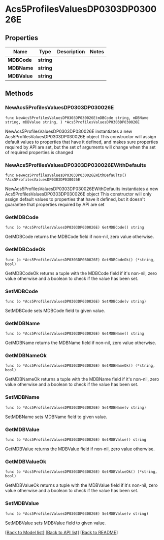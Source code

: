 # Acs5ProfilesValuesDP0303DP030026E

## Properties

Name | Type | Description | Notes
------------ | ------------- | ------------- | -------------
**MDBCode** | **string** |  | 
**MDBName** | **string** |  | 
**MDBValue** | **string** |  | 

## Methods

### NewAcs5ProfilesValuesDP0303DP030026E

`func NewAcs5ProfilesValuesDP0303DP030026E(mDBCode string, mDBName string, mDBValue string, ) *Acs5ProfilesValuesDP0303DP030026E`

NewAcs5ProfilesValuesDP0303DP030026E instantiates a new Acs5ProfilesValuesDP0303DP030026E object
This constructor will assign default values to properties that have it defined,
and makes sure properties required by API are set, but the set of arguments
will change when the set of required properties is changed

### NewAcs5ProfilesValuesDP0303DP030026EWithDefaults

`func NewAcs5ProfilesValuesDP0303DP030026EWithDefaults() *Acs5ProfilesValuesDP0303DP030026E`

NewAcs5ProfilesValuesDP0303DP030026EWithDefaults instantiates a new Acs5ProfilesValuesDP0303DP030026E object
This constructor will only assign default values to properties that have it defined,
but it doesn't guarantee that properties required by API are set

### GetMDBCode

`func (o *Acs5ProfilesValuesDP0303DP030026E) GetMDBCode() string`

GetMDBCode returns the MDBCode field if non-nil, zero value otherwise.

### GetMDBCodeOk

`func (o *Acs5ProfilesValuesDP0303DP030026E) GetMDBCodeOk() (*string, bool)`

GetMDBCodeOk returns a tuple with the MDBCode field if it's non-nil, zero value otherwise
and a boolean to check if the value has been set.

### SetMDBCode

`func (o *Acs5ProfilesValuesDP0303DP030026E) SetMDBCode(v string)`

SetMDBCode sets MDBCode field to given value.


### GetMDBName

`func (o *Acs5ProfilesValuesDP0303DP030026E) GetMDBName() string`

GetMDBName returns the MDBName field if non-nil, zero value otherwise.

### GetMDBNameOk

`func (o *Acs5ProfilesValuesDP0303DP030026E) GetMDBNameOk() (*string, bool)`

GetMDBNameOk returns a tuple with the MDBName field if it's non-nil, zero value otherwise
and a boolean to check if the value has been set.

### SetMDBName

`func (o *Acs5ProfilesValuesDP0303DP030026E) SetMDBName(v string)`

SetMDBName sets MDBName field to given value.


### GetMDBValue

`func (o *Acs5ProfilesValuesDP0303DP030026E) GetMDBValue() string`

GetMDBValue returns the MDBValue field if non-nil, zero value otherwise.

### GetMDBValueOk

`func (o *Acs5ProfilesValuesDP0303DP030026E) GetMDBValueOk() (*string, bool)`

GetMDBValueOk returns a tuple with the MDBValue field if it's non-nil, zero value otherwise
and a boolean to check if the value has been set.

### SetMDBValue

`func (o *Acs5ProfilesValuesDP0303DP030026E) SetMDBValue(v string)`

SetMDBValue sets MDBValue field to given value.



[[Back to Model list]](../README.md#documentation-for-models) [[Back to API list]](../README.md#documentation-for-api-endpoints) [[Back to README]](../README.md)



